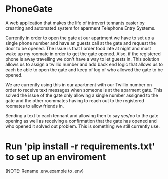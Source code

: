 # PhoneGate
A web application that makes the life of introvert tennants easier by crearting and automated system for aparment Telephone Entry Systems.

Currently in order to open the gate at our apartment we have to set up a single phone number and have an guests call at the gate and request the door to be opened. The issue is that I order food late at night and must wake up my roomate in order to get the gate opened. Also, if the registered phone is away travelling we don't have a way to let guests in. This solution allows us to assign a twillio number and add back end logic that allows us to each be able to open the gate and keep of log of who allowed the gate to be opened.


We are currently using this in our apartment with our Twillio number on order to receive text messages when someone is at the aparment gate.
This solved the issue of the gate only allowing a single number assigned to the gate and the other roommates having to reach out to the registered roomates to allow friends in.

Sending a text to each tennant and allowing then to say yes/no to the gate opening as well as receiving a confirmation that the gate has opened and who opened it solved out problem. This is something we still currently use.


# Run 'pip install -r requirements.txt' to set up an enviroment
(NOTE: Rename .env.example to .env) 

